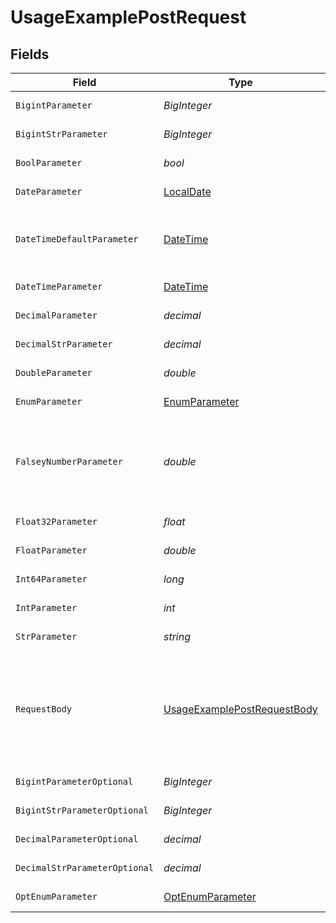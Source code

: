# UsageExamplePostRequest


## Fields

| Field                                                                                     | Type                                                                                      | Required                                                                                  | Description                                                                               | Example                                                                                   |
| ----------------------------------------------------------------------------------------- | ----------------------------------------------------------------------------------------- | ----------------------------------------------------------------------------------------- | ----------------------------------------------------------------------------------------- | ----------------------------------------------------------------------------------------- |
| `BigintParameter`                                                                         | *BigInteger*                                                                              | :heavy_check_mark:                                                                        | An bigint parameter                                                                       |                                                                                           |
| `BigintStrParameter`                                                                      | *BigInteger*                                                                              | :heavy_check_mark:                                                                        | An bigint parameter                                                                       |                                                                                           |
| `BoolParameter`                                                                           | *bool*                                                                                    | :heavy_check_mark:                                                                        | A boolean parameter                                                                       |                                                                                           |
| `DateParameter`                                                                           | [LocalDate](https://nodatime.org/3.1.x/api/NodaTime.LocalDate.html)                       | :heavy_check_mark:                                                                        | A date parameter                                                                          |                                                                                           |
| `DateTimeDefaultParameter`                                                                | [DateTime](https://learn.microsoft.com/en-us/dotnet/api/system.datetime?view=net-5.0)     | :heavy_check_mark:                                                                        | A date time parameter with a default value                                                |                                                                                           |
| `DateTimeParameter`                                                                       | [DateTime](https://learn.microsoft.com/en-us/dotnet/api/system.datetime?view=net-5.0)     | :heavy_check_mark:                                                                        | A date time parameter                                                                     |                                                                                           |
| `DecimalParameter`                                                                        | *decimal*                                                                                 | :heavy_check_mark:                                                                        | A decimal parameter                                                                       |                                                                                           |
| `DecimalStrParameter`                                                                     | *decimal*                                                                                 | :heavy_check_mark:                                                                        | A decimal parameter                                                                       |                                                                                           |
| `DoubleParameter`                                                                         | *double*                                                                                  | :heavy_check_mark:                                                                        | A double parameter                                                                        |                                                                                           |
| `EnumParameter`                                                                           | [EnumParameter](../../models/operations/EnumParameter.md)                                 | :heavy_check_mark:                                                                        | An enum parameter                                                                         |                                                                                           |
| `FalseyNumberParameter`                                                                   | *double*                                                                                  | :heavy_check_mark:                                                                        | A number parameter that contains a falsey example value                                   | 0                                                                                         |
| `Float32Parameter`                                                                        | *float*                                                                                   | :heavy_check_mark:                                                                        | A float32 parameter                                                                       |                                                                                           |
| `FloatParameter`                                                                          | *double*                                                                                  | :heavy_check_mark:                                                                        | A float parameter                                                                         |                                                                                           |
| `Int64Parameter`                                                                          | *long*                                                                                    | :heavy_check_mark:                                                                        | An int64 parameter                                                                        |                                                                                           |
| `IntParameter`                                                                            | *int*                                                                                     | :heavy_check_mark:                                                                        | An integer parameter                                                                      |                                                                                           |
| `StrParameter`                                                                            | *string*                                                                                  | :heavy_check_mark:                                                                        | A string parameter                                                                        | example 1                                                                                 |
| `RequestBody`                                                                             | [UsageExamplePostRequestBody](../../models/operations/UsageExamplePostRequestBody.md)     | :heavy_minus_sign:                                                                        | A request body that contains fields with different formats for testing example generation |                                                                                           |
| `BigintParameterOptional`                                                                 | *BigInteger*                                                                              | :heavy_minus_sign:                                                                        | An bigint parameter                                                                       |                                                                                           |
| `BigintStrParameterOptional`                                                              | *BigInteger*                                                                              | :heavy_minus_sign:                                                                        | An bigint parameter                                                                       |                                                                                           |
| `DecimalParameterOptional`                                                                | *decimal*                                                                                 | :heavy_minus_sign:                                                                        | A decimal parameter                                                                       |                                                                                           |
| `DecimalStrParameterOptional`                                                             | *decimal*                                                                                 | :heavy_minus_sign:                                                                        | A decimal parameter                                                                       |                                                                                           |
| `OptEnumParameter`                                                                        | [OptEnumParameter](../../models/operations/OptEnumParameter.md)                           | :heavy_minus_sign:                                                                        | An enum parameter                                                                         | value3                                                                                    |